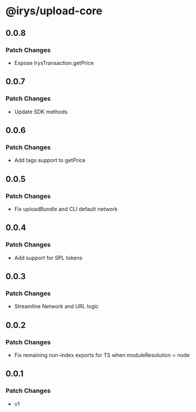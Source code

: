 # @irys/upload-core

## 0.0.8

### Patch Changes

- Expose IrysTransaction.getPrice

## 0.0.7

### Patch Changes

- Update SDK methods

## 0.0.6

### Patch Changes

- Add tags support to getPrice

## 0.0.5

### Patch Changes

- Fix uploadBundle and CLI default network

## 0.0.4

### Patch Changes

- Add support for SPL tokens

## 0.0.3

### Patch Changes

- Streamline Network and URL logic

## 0.0.2

### Patch Changes

- Fix remaining non-index exports for TS when moduleResolution = node

## 0.0.1

### Patch Changes

- v1
